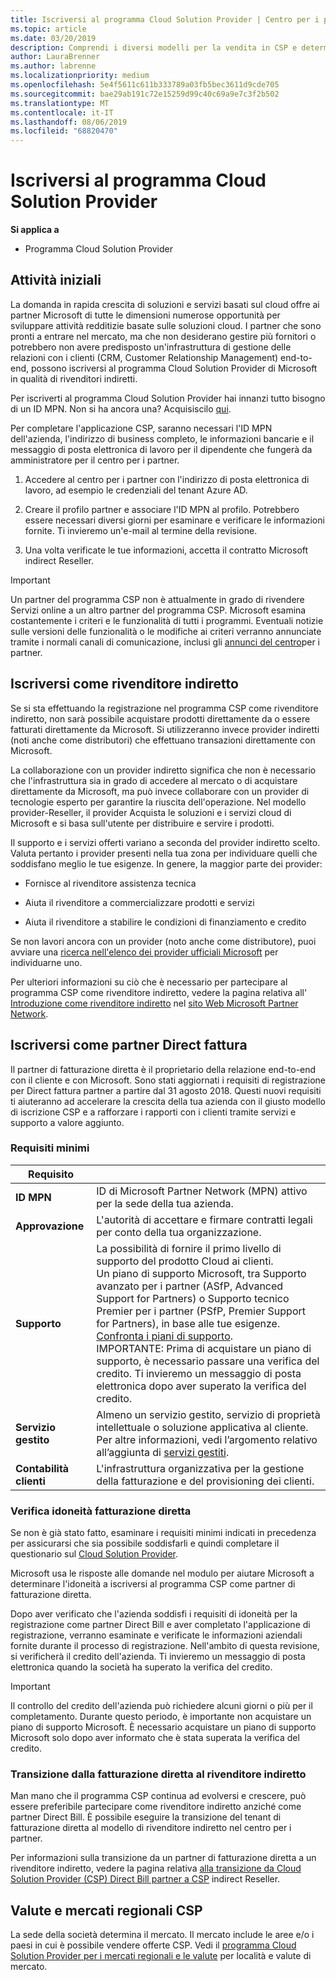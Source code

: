 ```yaml
---
title: Iscriversi al programma Cloud Solution Provider | Centro per i partner
ms.topic: article
ms.date: 03/20/2019
description: Comprendi i diversi modelli per la vendita in CSP e determina qual è il più adatto alla tua attività
author: LauraBrenner
ms.author: labrenne
ms.localizationpriority: medium
ms.openlocfilehash: 5e4f5611c611b333789a03fb5bec3611d9cde705
ms.sourcegitcommit: bae29ab191c72e15259d99c40c69a9e7c3f2b502
ms.translationtype: MT
ms.contentlocale: it-IT
ms.lasthandoff: 08/06/2019
ms.locfileid: "68820470"
---
```

# <a name="enroll-in-the-cloud-solution-provider-program"></a>Iscriversi al programma Cloud Solution Provider

**Si applica a**

- Programma Cloud Solution Provider  

## <a name="get-started"></a>Attività iniziali

La domanda in rapida crescita di soluzioni e servizi basati sul cloud offre ai partner Microsoft di tutte le dimensioni numerose opportunità per sviluppare attività redditizie basate sulle soluzioni cloud. I partner che sono pronti a entrare nel mercato, ma che non desiderano gestire più fornitori o potrebbero non avere predisposto un'infrastruttura di gestione delle relazioni con i clienti (CRM, Customer Relationship Management) end-to-end, possono iscriversi al programma Cloud Solution Provider di Microsoft in qualità di rivenditori indiretti.

Per iscriverti al programma Cloud Solution Provider hai innanzi tutto bisogno di un ID MPN. Non si ha ancora una? Acquisiscilo [qui](https://epe.mspartner.microsoft.com/EPE/portal/en-US?partnerid=).

Per completare l'applicazione CSP, saranno necessari l'ID MPN dell'azienda, l'indirizzo di business completo, le informazioni bancarie e il messaggio di posta elettronica di lavoro per il dipendente che fungerà da amministratore per il centro per i partner.

1. Accedere al centro per i partner con l'indirizzo di posta elettronica di lavoro, ad esempio le credenziali del tenant Azure AD.

2. Creare il profilo partner e associare l'ID MPN al profilo.
Potrebbero essere necessari diversi giorni per esaminare e verificare le informazioni fornite. Ti invieremo un'e-mail al termine della revisione.

3. Una volta verificate le tue informazioni, accetta il contratto Microsoft indirect Reseller.

> [!IMPORTANT]  
> Un partner del programma CSP non è attualmente in grado di rivendere Servizi online a un altro partner del programma CSP. Microsoft esamina costantemente i criteri e le funzionalità di tutti i programmi. Eventuali notizie sulle versioni delle funzionalità o le modifiche ai criteri verranno annunciate tramite i normali canali di comunicazione, inclusi gli [annunci del centro](https://partner.microsoft.com/pcv/announcements)per i partner.

## <a name="enroll-as-an-indirect-reseller"></a>Iscriversi come rivenditore indiretto

Se si sta effettuando la registrazione nel programma CSP come rivenditore indiretto, non sarà possibile acquistare prodotti direttamente da o essere fatturati direttamente da Microsoft. Si utilizzeranno invece provider indiretti (noti anche come distributori) che effettuano transazioni direttamente con Microsoft.

La collaborazione con un provider indiretto significa che non è necessario che l'infrastruttura sia in grado di accedere al mercato o di acquistare direttamente da Microsoft, ma può invece collaborare con un provider di tecnologie esperto per garantire la riuscita dell'operazione. Nel modello provider-Reseller, il provider Acquista le soluzioni e i servizi cloud di Microsoft e si basa sull'utente per distribuire e servire i prodotti.

Il supporto e i servizi offerti variano a seconda del provider indiretto scelto. Valuta pertanto i provider presenti nella tua zona per individuare quelli che soddisfano meglio le tue esigenze. In genere, la maggior parte dei provider:

- Fornisce al rivenditore assistenza tecnica

- Aiuta il rivenditore a commercializzare prodotti e servizi

- Aiuta il rivenditore a stabilire le condizioni di finanziamento e credito

Se non lavori ancora con un provider (noto anche come distributore), puoi avviare una [ricerca nell'elenco dei provider ufficiali Microsoft](https://partnercenter.microsoft.com/partner/find-a-provider) per individuarne uno.

Per ulteriori informazioni su ciò che è necessario per partecipare al programma CSP come rivenditore indiretto, vedere la pagina relativa all' [Introduzione come rivenditore indiretto](https://partner.microsoft.com/cloud-solution-provider/whats-required) nel [sito Web Microsoft Partner Network](https://partner.microsoft.com/). 

## <a name="enroll-as-a-direct-bill-partner"></a>Iscriversi come partner Direct fattura

Il partner di fatturazione diretta è il proprietario della relazione end-to-end con il cliente e con Microsoft. Sono stati aggiornati i requisiti di registrazione per Direct fattura partner a partire dal 31 agosto 2018. Questi nuovi requisiti ti aiuteranno ad accelerare la crescita della tua azienda con il giusto modello di iscrizione CSP e a rafforzare i rapporti con i clienti tramite servizi e supporto a valore aggiunto. 

### <a name="minimum-requirements"></a>Requisiti minimi

|**Requisito**|                             |
|--------------------------------|--------------------------------------------------------------|
|**ID MPN**   |ID di Microsoft Partner Network (MPN) attivo per la sede della tua azienda.    |
|**Approvazione**   |L'autorità di accettare e firmare contratti legali per conto della tua organizzazione.|
|**Supporto**   |La possibilità di fornire il primo livello di supporto del prodotto Cloud ai clienti. <br>Un piano di supporto Microsoft, tra Supporto avanzato per i partner (ASfP, Advanced Support for Partners) o Supporto tecnico Premier per i partner (PSfP, Premier Support for Partners), in base alle tue esigenze. [Confronta i piani di supporto](https://partner.microsoft.com/support/partnersupport).<br> IMPORTANTE: Prima di acquistare un piano di supporto, è necessario passare una verifica del credito. Ti invieremo un messaggio di posta elettronica dopo aver superato la verifica del credito. |
|**Servizio gestito**   |Almeno un servizio gestito, servizio di proprietà intellettuale o soluzione applicativa al cliente. Per altre informazioni, vedi l’argomento relativo all’aggiunta di [servizi gestiti](https://partner.microsoft.com/business-opportunities/managed-services-provider).|
|**Contabilità clienti** |L'infrastruttura organizzativa per la gestione della fatturazione e del provisioning dei clienti.

### <a name="verify-direct-bill-eligibility"></a>Verifica idoneità fatturazione diretta

Se non è già stato fatto, esaminare i requisiti minimi indicati in precedenza per assicurarsi che sia possibile soddisfarli e quindi completare il questionario sul [Cloud Solution Provider](https://partner.microsoft.com/cloud-solution-provider/assessment).

Microsoft usa le risposte alle domande nel modulo per aiutare Microsoft a determinare l'idoneità a iscriversi al programma CSP come partner di fatturazione diretta.

Dopo aver verificato che l'azienda soddisfi i requisiti di idoneità per la registrazione come partner Direct Bill e aver completato l'applicazione di registrazione, verranno esaminate e verificate le informazioni aziendali fornite durante il processo di registrazione. Nell'ambito di questa revisione, si verificherà il credito dell'azienda. Ti invieremo un messaggio di posta elettronica quando la società ha superato la verifica del credito.

>[!IMPORTANT]
>Il controllo del credito dell'azienda può richiedere alcuni giorni o più per il completamento. Durante questo periodo, è importante non acquistare un piano di supporto Microsoft. È necessario acquistare un piano di supporto Microsoft solo dopo aver informato che è stata superata la verifica del credito.

### <a name="transition-from-direct-bill-to-indirect-reseller"></a>Transizione dalla fatturazione diretta al rivenditore indiretto

Man mano che il programma CSP continua ad evolversi e crescere, può essere preferibile partecipare come rivenditore indiretto anziché come partner Direct Bill. È possibile eseguire la transizione del tenant di fatturazione diretta al modello di rivenditore indiretto nel centro per i partner.

Per informazioni sulla transizione da un partner di fatturazione diretta a un rivenditore indiretto, vedere la pagina relativa [alla transizione da Cloud Solution Provider (CSP) Direct Bill partner a CSP](transition-direct-to-indirect.md) indirect Reseller.

## <a name="csp-regional-markets-and-currencies"></a>Valute e mercati regionali CSP

La sede della società determina il mercato. Il mercato include le aree e/o i paesi in cui è possibile vendere offerte CSP. Vedi il [programma Cloud Solution Provider per i mercati regionali e le valute](regional-authorization-overview.md) per località e valute di mercato.

